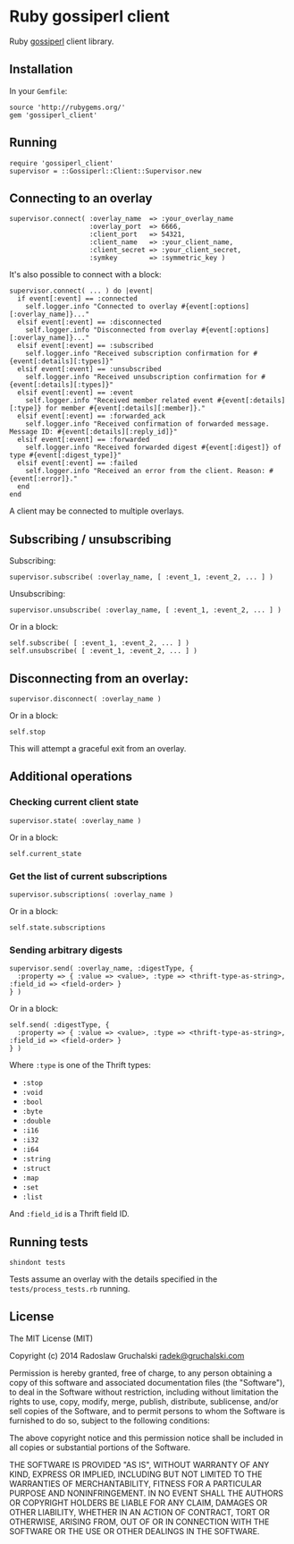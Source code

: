# Ruby gossiperl client

Ruby [gossiperl](https://github.com/radekg/gossiperl) client library.

## Installation

In your `Gemfile`:

    source 'http://rubygems.org/'
    gem 'gossiperl_client'

## Running

    require 'gossiperl_client'
    supervisor = ::Gossiperl::Client::Supervisor.new

## Connecting to an overlay

    supervisor.connect( :overlay_name  => :your_overlay_name
                        :overlay_port  => 6666,
                        :client_port   => 54321,
                        :client_name   => :your_client_name,
                        :client_secret => :your_client_secret,
                        :symkey        => :symmetric_key )

It's also possible to connect with a block:

    supervisor.connect( ... ) do |event|
      if event[:event] == :connected
        self.logger.info "Connected to overlay #{event[:options][:overlay_name]}..."
      elsif event[:event] == :disconnected
        self.logger.info "Disconnected from overlay #{event[:options][:overlay_name]}..."
      elsif event[:event] == :subscribed
        self.logger.info "Received subscription confirmation for #{event[:details][:types]}"
      elsif event[:event] == :unsubscribed
        self.logger.info "Received unsubscription confirmation for #{event[:details][:types]}"
      elsif event[:event] == :event
        self.logger.info "Received member related event #{event[:details][:type]} for member #{event[:details][:member]}."
      elsif event[:event] == :forwarded_ack
        self.logger.info "Received confirmation of forwarded message. Message ID: #{event[:details][:reply_id]}"
      elsif event[:event] == :forwarded
        self.logger.info "Received forwarded digest #{event[:digest]} of type #{event[:digest_type]}"
      elsif event[:event] == :failed
        self.logger.info "Received an error from the client. Reason: #{event[:error]}."
      end
    end

A client may be connected to multiple overlays.

## Subscribing / unsubscribing

Subscribing:

    supervisor.subscribe( :overlay_name, [ :event_1, :event_2, ... ] )

Unsubscribing:

    supervisor.unsubscribe( :overlay_name, [ :event_1, :event_2, ... ] )

Or in a block:

    self.subscribe( [ :event_1, :event_2, ... ] )
    self.unsubscribe( [ :event_1, :event_2, ... ] )

## Disconnecting from an overlay:

    supervisor.disconnect( :overlay_name )

Or in a block:

    self.stop

This will attempt a graceful exit from an overlay.

## Additional operations

### Checking current client state

    supervisor.state( :overlay_name )

Or in a block:

    self.current_state

### Get the list of current subscriptions

    supervisor.subscriptions( :overlay_name )

Or in a block:

    self.state.subscriptions

### Sending arbitrary digests


    supervisor.send( :overlay_name, :digestType, {
      :property => { :value => <value>, :type => <thrift-type-as-string>, :field_id => <field-order> }
    } )

Or in a block:

    self.send( :digestType, {
      :property => { :value => <value>, :type => <thrift-type-as-string>, :field_id => <field-order> }
    } )

Where `:type` is one of the Thrift types:

- `:stop`
- `:void`
- `:bool`
- `:byte`
- `:double`
- `:i16`
- `:i32`
- `:i64`
- `:string`
- `:struct`
- `:map`
- `:set`
- `:list`

And `:field_id` is a Thrift field ID.

## Running tests

    shindont tests

Tests assume an overlay with the details specified in the `tests/process_tests.rb` running.

## License

The MIT License (MIT)

Copyright (c) 2014 Radoslaw Gruchalski <radek@gruchalski.com>

Permission is hereby granted, free of charge, to any person obtaining a copy
of this software and associated documentation files (the "Software"), to deal
in the Software without restriction, including without limitation the rights
to use, copy, modify, merge, publish, distribute, sublicense, and/or sell
copies of the Software, and to permit persons to whom the Software is
furnished to do so, subject to the following conditions:

The above copyright notice and this permission notice shall be included in
all copies or substantial portions of the Software.

THE SOFTWARE IS PROVIDED "AS IS", WITHOUT WARRANTY OF ANY KIND, EXPRESS OR
IMPLIED, INCLUDING BUT NOT LIMITED TO THE WARRANTIES OF MERCHANTABILITY,
FITNESS FOR A PARTICULAR PURPOSE AND NONINFRINGEMENT. IN NO EVENT SHALL THE
AUTHORS OR COPYRIGHT HOLDERS BE LIABLE FOR ANY CLAIM, DAMAGES OR OTHER
LIABILITY, WHETHER IN AN ACTION OF CONTRACT, TORT OR OTHERWISE, ARISING FROM,
OUT OF OR IN CONNECTION WITH THE SOFTWARE OR THE USE OR OTHER DEALINGS IN
THE SOFTWARE.
